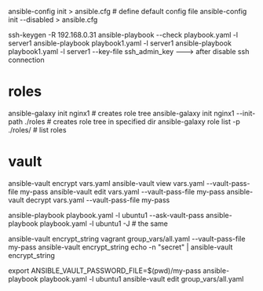 ansible-config init > ansible.cfg  # define default config file
ansible-config init --disabled > ansible.cfg


ssh-keygen -R 192.168.0.31
ansible-playbook --check playbook.yaml -l server1
ansible-playbook playbook1.yaml -l server1
ansible-playbook playbook1.yaml -l server1 --key-file ssh_admin_key   ---> after disable ssh connection 

# roles
ansible-galaxy init nginx1                      # creates role tree
ansible-galaxy init nginx1 --init-path ./roles  # creates role tree in specified dir
ansible-galaxy role list -p ./roles/            # list roles

# vault
ansible-vault encrypt vars.yaml
ansible-vault view vars.yaml --vault-pass-file my-pass
ansible-vault edit vars.yaml --vault-pass-file my-pass
ansible-vault decrypt vars.yaml --vault-pass-file my-pass

ansible-playbook playbook.yaml -l ubuntu1 --ask-vault-pass
ansible-playbook playbook.yaml -l ubuntu1 -J                 # the same

ansible-vault encrypt_string vagrant group_vars/all.yaml --vault-pass-file my-pass
ansible-vault encrypt_string
echo -n "secret" | ansible-vault encrypt_string

export ANSIBLE_VAULT_PASSWORD_FILE=$(pwd)/my-pass
ansible-playbook playbook.yaml -l ubuntu1
ansible-vault edit group_vars/all.yaml


